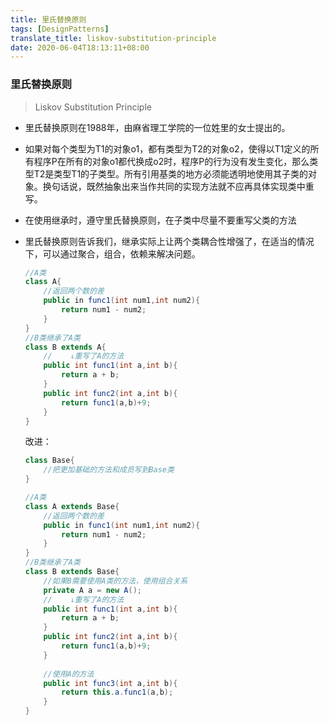```yaml
---
title: 里氏替换原则
tags: [DesignPatterns]
translate_title: liskov-substitution-principle
date: 2020-06-04T18:13:11+08:00
---
```


### 里氏替换原则

> Liskov Substitution Principle

- 里氏替换原则在1988年，由麻省理工学院的一位姓里的女士提出的。

  <!--more-->

- 如果对每个类型为T1的对象o1，都有类型为T2的对象o2，使得以T1定义的所有程序P在所有的对象o1都代换成o2时，程序P的行为没有发生变化，那么类型T2是类型T1的子类型。所有引用基类的地方必须能透明地使用其子类的对象。换句话说，既然抽象出来当作共同的实现方法就不应再具体实现类中重写。

- 在使用继承时，遵守里氏替换原则，在子类中尽量不要重写父类的方法

- 里氏替换原则告诉我们，继承实际上让两个类耦合性增强了，在适当的情况下，可以通过聚合，组合，依赖来解决问题。

  

  ```java
  //A类
  class A{
      //返回两个数的差
      public in func1(int num1,int num2){
          return num1 - num2;
      }
  }
  //B类继承了A类
  class B extends A{
      //    ↓重写了A的方法
      public int func1(int a,int b){
          return a + b;
      }
      public int func2(int a,int b){
          return func1(a,b)+9;
      }
  }
  ```

  改进：

  ```java
  class Base{
      //把更加基础的方法和成员写到Base类
  }
  
  //A类
  class A extends Base{
      //返回两个数的差
      public in func1(int num1,int num2){
          return num1 - num2;
      }
  }
  //B类继承了A类
  class B extends Base{
      //如果B需要使用A类的方法，使用组合关系
      private A a = new A();
      //    ↓重写了A的方法
      public int func1(int a,int b){
          return a + b;
      }
      public int func2(int a,int b){
          return func1(a,b)+9;
      }
      
      //使用A的方法
      public int func3(int a,int b){
          return this.a.func1(a,b);
      }
  }
  ```

  



